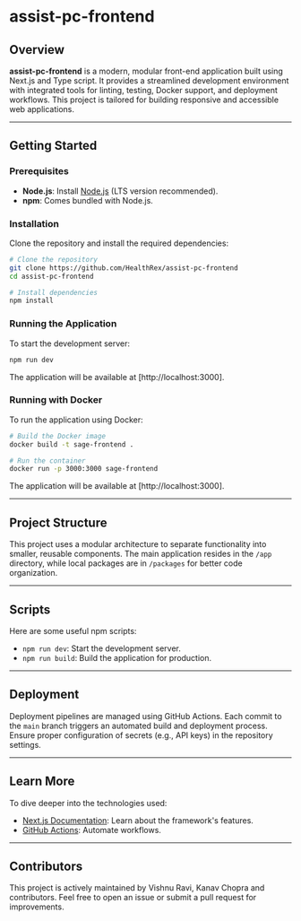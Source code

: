 # assist-pc-frontend

## Overview

**assist-pc-frontend** is a modern, modular front-end application built using Next.js and Type script. It provides a streamlined development environment with integrated tools for linting, testing, Docker support, and deployment workflows. This project is tailored for building responsive and accessible web applications.

---

## Getting Started

### Prerequisites

- **Node.js**: Install [Node.js](https://nodejs.org/en/download) (LTS version recommended).
- **npm**: Comes bundled with Node.js.

### Installation

Clone the repository and install the required dependencies:

```bash
# Clone the repository
git clone https://github.com/HealthRex/assist-pc-frontend
cd assist-pc-frontend

# Install dependencies
npm install
```

### Running the Application

To start the development server:

```bash
npm run dev
```

The application will be available at [http://localhost:3000].

### Running with Docker

To run the application using Docker:

```bash
# Build the Docker image
docker build -t sage-frontend .

# Run the container
docker run -p 3000:3000 sage-frontend
```

The application will be available at [http://localhost:3000].

---

## Project Structure

This project uses a modular architecture to separate functionality into smaller, reusable components. The main application resides in the `/app` directory, while local packages are in `/packages` for better code organization.

---


## Scripts

Here are some useful npm scripts:

- `npm run dev`: Start the development server.
- `npm run build`: Build the application for production.


---

## Deployment

Deployment pipelines are managed using GitHub Actions. Each commit to the `main` branch triggers an automated build and deployment process. Ensure proper configuration of secrets (e.g., API keys) in the repository settings.

---

## Learn More

To dive deeper into the technologies used:

- [Next.js Documentation](https://nextjs.org/docs): Learn about the framework's features.
- [GitHub Actions](https://docs.github.com/en/actions): Automate workflows.

---


## Contributors

This project is actively maintained by Vishnu Ravi, Kanav Chopra and contributors. Feel free to open an issue or submit a pull request for improvements.

